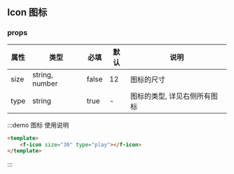 ## Icon 图标

### props

| 属性 | 类型           | 必填  | 默认 | 说明                         |
| ---- | -------------- | ----- | ---- | ---------------------------- |
| size | string, number | false | 12   | 图标的尺寸                   |
| type | string         | true  | -    | 图标的类型, 详见右侧所有图标 |


:::demo 图标
使用说明

```html
<template>
    <f-icon size="30" type="play"></f-icon>
</template>
```
:::
